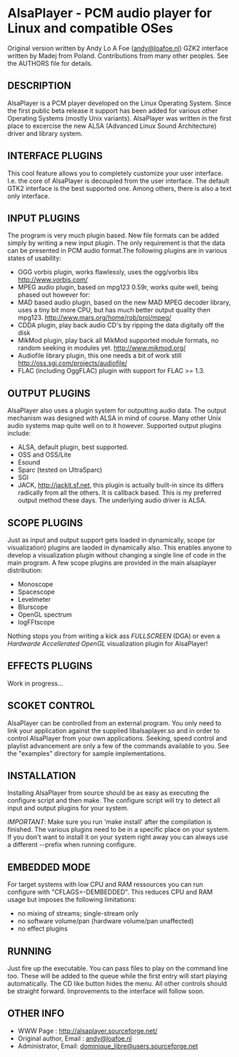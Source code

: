 # AlsaPlayer - PCM audio player for Linux and compatible OSes

Original version written by Andy Lo A Foe (andy@loafoe.nl)
GZK2 interface written by Madej from Poland.
Contributions from many other peoples. See the AUTHORS file for details.

## DESCRIPTION
AlsaPlayer is a PCM player developed on the Linux Operating System. Since
the first public beta release it support has been added for various other
Operating Systems (mostly Unix variants). AlsaPlayer was written in the first
place to excercise the new ALSA (Advanced Linux Sound Architecture) driver and
library system.


## INTERFACE PLUGINS
This cool feature allows you to completely customize your user interface.
I.e. the core of AlsaPlayer is decoupled from the user interface. The default
GTK2 interface is the best supported one. Among others, there is also a text
only interface.


## INPUT PLUGINS
The program is very much plugin based. New file formats can be added simply
by writing a new input plugin. The only requirement is that the data can be
presented in PCM audio format.The following plugins are in various states
of usability:

- OGG vorbis plugin, works flawlessly, uses the ogg/vorbis libs
  http://www.vorbis.com/
- MPEG audio plugin, based on mpg123 0.59r, works quite well, being phased out
  however for:
- MAD based audio plugin, based on the new MAD MPEG decoder library, uses a
  tiny bit more CPU, but has much better output quality then mpg123.
  http://www.mars.org/home/rob/proj/mpeg/
- CDDA plugin, play back audio CD's by ripping the data digitally off the disk
- MikMod plugin, play back all MikMod supported module formats, no random
  seeking in modules yet.
  http://www.mikmod.org/
- Audiofile library plugin, this one needs a bit of work still
  http://oss.sgi.com/projects/audiofile/
- FLAC (including OggFLAC) plugin with support for FLAC >= 1.3.

## OUTPUT PLUGINS
AlsaPlayer also uses a plugin system for outputting audio data. The output
mechanism was designed with ALSA in mind of course. Many other Unix audio
systems map quite well on to it however. Supported output plugins include:

- ALSA, default plugin, best supported.
- OSS and OSS/Lite
- Esound
- Sparc (tested on UltraSparc)
- SGI
- JACK, http://jackit.sf.net, this plugin is actually built-in since its
  differs radically from all the others. It is callback based. This is my
  preferred output method these days. The underlying audio driver is ALSA.


## SCOPE PLUGINS
Just as input and output support gets loaded in dynamically, scope (or
visualization) plugins are laoded in dynamically also. This enables anyone to
develop a visualization plugin without changing a single line of code in the
main program. A few scope plugins are provided in the main alsaplayer
distribution:

- Monoscope
- Spacescope
- Levelmeter
- Blurscope
- OpenGL spectrum
- logFFtscope

Nothing stops you from writing a kick ass *FULLSCREEN* (DGA) or even a
*Hardwarde Accellerated OpenGL* visualization plugin for AlsaPlayer!


## EFFECTS PLUGINS
Work in progress...


## SCOKET CONTROL
AlsaPlayer can be controlled from an external program. You only need to
link your application against the supplied libalsaplayer.so and in order
to control AlsaPlayer from your own applications. Seeking, speed control and
playlist advancement are only a few of the commands available to you.
See the "examples" directory for sample implementations.


## INSTALLATION
Installing AlsaPlayer from source should be as easy as executing the configure
script and then make. The configure script will try to detect all input and
output plugins for your system.

*IMPORTANT*: Make sure you run 'make install' after the compilation is
finished. The various plugins need to be in a specific place on your system.
If you don't want to install it on your system right away you can always use a
different --prefix when running configure.


## EMBEDDED MODE
For target systems with low CPU and RAM ressources you can run configure with
"CFLAGS=-DEMBEDDED". This reduces CPU and RAM usage but imposes the following
limitations:

- no mixing of streams; single-stream only
- no software volume/pan (hardware volume/pan unaffected)
- no effect plugins


## RUNNING
Just fire up the executable. You can pass files to play on the command line
too. These will be added to the queue while the first entry will start playing
automatically. The CD like button hides the menu. All other controls should be
straight forward. Improvements to the interface will follow soon.

## OTHER INFO
- WWW Page : http://alsaplayer.sourceforge.net/
- Original author, Email : <andy@loafoe.nl>
- Administrator, Email: <dominique_libre@users.sourceforge.net>
